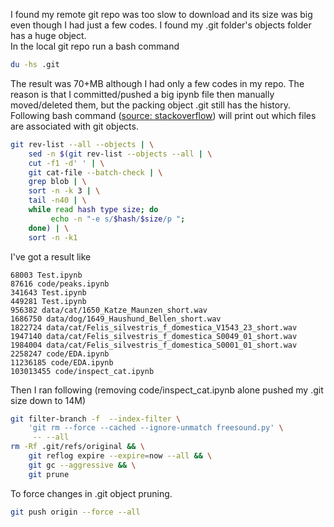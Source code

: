 I found my remote git repo was too slow to download and its size was big even though I had just a few codes.
I found my .git folder's objects folder has a huge object.  
In the local git repo run a bash command  

```bash
du -hs .git
```

The result was 70+MB although I had only a few codes in my repo.
The reason is that I committed/pushed a big ipynb file then manually moved/deleted them,
but the packing object .git still has the history.
Following bash command ([source: stackoverflow](https://stackoverflow.com/questions/1029969/why-is-my-git-repository-so-big/14329983#14329983?newreg=8fabebe39b5a40e6929ff4a48f7a2421)) will print out which files are associated with git objects.

```bash
git rev-list --all --objects | \
    sed -n $(git rev-list --objects --all | \
    cut -f1 -d' ' | \
    git cat-file --batch-check | \
    grep blob | \
    sort -n -k 3 | \
    tail -n40 | \
    while read hash type size; do
         echo -n "-e s/$hash/$size/p ";
    done) | \
    sort -n -k1
```

I've got a result like
```
68003 Test.ipynb
87616 code/peaks.ipynb
341643 Test.ipynb
449281 Test.ipynb
956382 data/cat/1650_Katze_Maunzen_short.wav
1686750 data/dog/1649_Haushund_Bellen_short.wav
1822724 data/cat/Felis_silvestris_f_domestica_V1543_23_short.wav
1947140 data/cat/Felis_silvestris_f_domestica_S0049_01_short.wav
1984004 data/cat/Felis_silvestris_f_domestica_S0001_01_short.wav
2258247 code/EDA.ipynb
11236185 code/EDA.ipynb
103013455 code/inspect_cat.ipynb
```
Then I ran following (removing code/inspect_cat.ipynb alone pushed my .git size down to 14M)

```bash
git filter-branch -f  --index-filter \
    'git rm --force --cached --ignore-unmatch freesound.py' \
     -- --all
rm -Rf .git/refs/original && \
    git reflog expire --expire=now --all && \
    git gc --aggressive && \
    git prune
```
To force changes in .git object pruning.
```bash
git push origin --force --all
```
